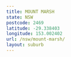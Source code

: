 ```yaml
---
title: MOUNT MARSH
state: NSW
postcode: 2469
latitude: -29.338403
longitude: 153.002402
url: /nsw/mount-marsh/
layout: suburb
---
```

